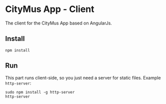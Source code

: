 CityMus App - Client
====================

The client for the CityMus App based on AngularJs.

## Install

    npm install

## Run

This part runs client-side, so you just need a server for static files.
Example `http-server`:

    sudo npm install -g http-server
    http-server

